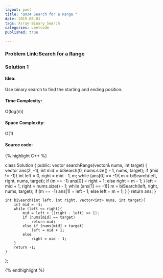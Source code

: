 ```yaml
---
layout: post
title: "Q034 Search for a Range "
date: 2015-06-01
tags: Array Binary_Search
categories: Leetcode
published: true

---
```

### Problem Link:[Search for a Range ](https://leetcode.com/problems/search-for-a-range/) 

### Solution 1

#### Idea:

Use binary search to find the starting and ending position.

#### Time Complexity:
O(log(n))

#### Space Complexity:
O(1)

#### Source code:
{% highlight C++ %}

class Solution {
public:
    vector<int> searchRange(vector<int>& nums, int target) {
        vector<int> ans(2, -1);
        int mid = biSearch(0, nums.size() - 1, nums, target);
        if (mid != -1){
            int left = 0, right = mid - 1, m;
            while (ans[0] == -1){
                m = biSearch(left, right, nums, target);
                if (m == -1)
                    ans[0] = right + 1;
                else 
                    right = m - 1;
            }
            left = mid + 1, right = nums.size() - 1;
            while (ans[1] == -1){
                m = biSearch(left, right, nums, target);
                if (m == -1)
                    ans[1] = left - 1;
                else 
                    left = m + 1;
            }
        }
        return ans;
    }
    
    int biSearch(int left, int right, vector<int> nums, int target){
        int mid = -1;
        while (left <= right){
            mid = left + ((right - left) >> 1);
            if (nums[mid] == target)
                return mid;
            else if (nums[mid] < target)
                left = mid + 1;
            else
                right = mid - 1;
        }
        return -1;
    }
};

{% endhighlight %}

